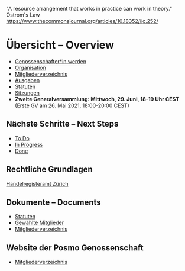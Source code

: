 "A resource arrangement that works in practice can work in theory."   
Ostrom's Law   
https://www.thecommonsjournal.org/articles/10.18352/ijc.252/     

# Übersicht – Overview

- [Genossenschafter\*in werden](https://github.com/posmocoop/general/blob/master/i_want_to_be_a_coop_member.md)
- [Organisation](https://github.com/posmocoop/general/blob/master/organization.md)
- [Mitgliederverzeichnis](https://github.com/posmocoop/general/blob/master/members.md)
- [Ausgaben](https://github.com/posmocoop/general/blob/master/expenses.md)
- [Statuten](https://github.com/posmocoop/general/blob/master/statutes.md)
- [Sitzungen](https://github.com/posmocoop/general/blob/master/meetings.md)
- **Zweite Generalversammlung: Mittwoch, 29. Juni, 18-19 Uhr CEST** (Erste GV am 26. Mai 2021, 18:00-20:00 CEST)


## Nächste Schritte – Next Steps
- [To Do](https://github.com/posmocoop/general/blob/master/to_do.md)
- [In Progress](https://github.com/posmocoop/general/blob/master/in_progress.md)
- [Done](https://github.com/posmocoop/general/blob/master/done.md)


## Rechtliche Grundlagen
[Handelregisteramt Zürich](https://hra.zh.ch/internet/justiz_inneres/hra/de/eintragen/formulare_muster_rechtsform/genossenschaft.html)

## Dokumente – Documents
- [Statuten](https://github.com/posmocoop/general/files/4559344/Statuten_POSMO_Genossenschaft_Schweiz_Version2020-05-04.pdf) 
- [Gewählte Mitglieder](https://docs.google.com/document/d/1YUm9ym33ajHGp7-fkWoBCT857fq7Cp5q9ghrBLua2kc/edit#)
- [Mitgliederverzeichnis](https://github.com/posmocoop/general/blob/master/members.md)


## Website der Posmo Genossenschaft 
- [Mitgliederverzeichnis](https://github.com/posmocoop/general/blob/master/membership.md)
